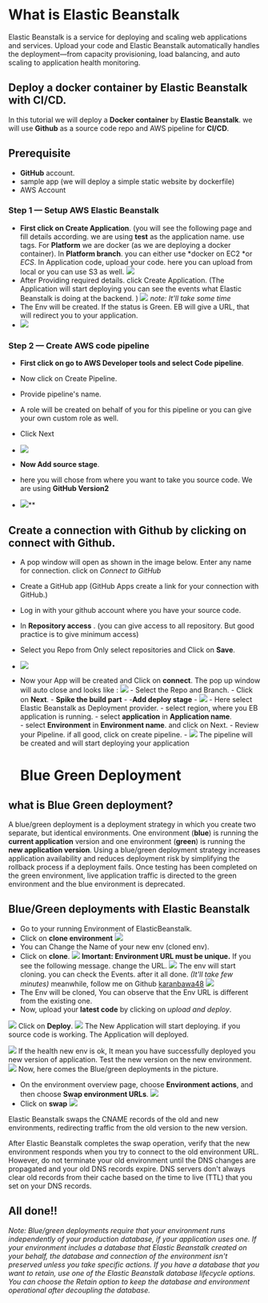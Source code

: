 ﻿# What is Elastic Beanstalk
Elastic Beanstalk is a service for deploying and scaling web applications and services. Upload your code and Elastic Beanstalk automatically handles the deployment—from capacity provisioning, load balancing, and auto scaling to application health monitoring.

## Deploy a docker container by Elastic Beanstalk with CI/CD.
In this tutorial we will deploy a **Docker container** by **Elastic Beanstalk**. we will use **Github** as a source code repo and AWS pipeline for **CI/CD**. 
## **Prerequisite**

 - **GitHub** account.
 - sample app (we will deploy a simple static website by dockerfile)
 - AWS Account
 ### **Step 1 — Setup AWS Elastic Beanstalk**
- **First click on Create Application**. 
(you will see the following page and fill details according. we are using **test** as the application name. use tags. For **Platform** we are docker (as we are deploying a docker container). In **Platform branch**. you can either use *docker on EC2 *or *ECS*. In Application code, upload your code. here you can upload from local or you can use S3 as well.
**![](https://lh3.googleusercontent.com/kBbcqDYe3wKQ5erZn__t8qzkbBrGCyGzxMksDEbJbeRdeGkVUyLcAxl3XI3A0Jgcn9-lcQulIIewVP0KKy0g4H9E4KevYgroA8ptLItvp_uJ_rAxOsrtdXXxusqnbjSHokmbgqQuWKbsDQjQ3CTZBso3Sh-DMT66c8VnTNjniAy4rDFf_wNDz-Xo_g)**
- After Providing required details. click  Create Application.
(The Application will start deploying you can see the events what  Elastic Beanstalk is doing at the backend. )
**![](https://lh6.googleusercontent.com/CRYZH3G7n6qBYXakg4Sy17543-U6ZUajvzanVeMLsmxNO7-xMzOAoy2tvPx0ajEJHvvQMrEBVRLLVMwrDKJHfi0HwFOe7PtFsXZ0Q7AsSh4enovkBMdmWrUHuSUrT0KzWFJidhUrNZ-qwhHQTRBv9l10WcxgCKc3SFDefW-LiUhOW7zS42Xo4ZW57w)**
*note: It'll take some time*
- The Env will be created. If the status is Green. EB will give a URL, that will redirect you to your application. 
- **![](https://lh6.googleusercontent.com/dvPaC0t-d0Q5DaqOD6XinqPv6tEhmxU6F-KGF8JTPIbT9RWaq2yYIdCQLgkmQDPnTOy4RhjD4GJVkVvHEwnzRbWrRYBsJZktDYG6YRpZrS6zLB7y18tDSRFM74gogad-gexMzpHS6gCvQTa8ZVV_n8Tu6bN7O7Hw9hgQhhtT0MXj4wPbrinrO3bLjQ)**
 ### **Step 2 — Create  AWS code pipeline**
 - **First click on go to AWS Developer tools and select Code pipeline**.
- Now click on Create Pipeline.
- Provide pipeline's name.
- A role will be created on behalf of you for this pipeline	or you can give your own custom role as well.
- Click Next
- **![](https://lh3.googleusercontent.com/dufjJZR8EA0qzyrSpf_VfzKUvC2wWPY8pszBzZe1KTiLt5ERsqIoTUlf-_ScwGO48KPXwdMapx3WuujlhLDVgFINS8um_1N4yeS_lc6T0wi8LbL2xiY3LUqDsGllM8aHK1SeKS1zWmOSu6qS7qpGOOyc_Dek7ubx4ctDbxx6Jp78FvWb1NlN4yNAMQ)**	
 - **Now  Add source stage**.
- here you will chose from where you want to take you source code. We are using **GitHub Version2**

- ![](https://lh5.googleusercontent.com/LEdslmLiaT5KPMI6glbyvfyL8t_PxoUYyQd36uriCcLzvm77h8OSEKNfxj5u5zFTfssB8gk8mLZjcYeS_Mlt7yTufKhrX2UzXlXFtuVKmICrJ8u7xZ-yiqVegZUy5FmYPVYLul26yuC6YZzTUgsADS8VDwR9TbuMVAl8hTqnoRhGYQ96YHKpMRxJMw)**
## Create a connection with Github by clicking on **connect with Github**. 
- A pop window will open as shown in the image below. Enter any name for connection. click on *Connect to GitHub*
- Create a GitHub app 
(GitHub Apps create a link for your connection with GitHub.)
- Log in with your github account where you have your source code.
- In **Repository access** . 
(you can give access to all repository. But good practice is to give minimum access)
- Select you Repo from Only select repositories and Click on  **Save**.
- ****![](https://lh6.googleusercontent.com/W_-8GYXxnsJBTurR52WPYCmrWNJluaBO25h9BmAA3_B3iLUBo1qiETYXqbZXP08XJ60LPzXI_js8vusIrdw8GCTorgo35LNTKLYfZyI_-ni8wh0RnXElIp79PcHgJ7fuZ7gvLq3WjzW-TdHbTHpbj2vgBslH7y27i4CD3NG0m1JXdr_Qii2X2wrjbA)****
- Now your App will be created and Click on **connect**.
	   The pop up window will auto close and looks like :
	   **![](https://lh4.googleusercontent.com/kYaAM-dd6a02mjauHgQzLPBPjkSJ-62DFudrE4umOMUWH6WyAciJ116h6MfggQ777fXw8hTZB2kKGUY6XIzRXwgDtu34hpHFbCShWbeIl_p0zHkAg5W2chm9rTivD7lUUI84-P7ZBOTWoUW7igNQldw2woVsILzttIsgnTEEHLdmQTUg92S4zabP_A)**
	   - Select the Repo and Branch.
	   - Click on **Next**.
	   - **Spike the build part**
	   - -**Add deploy stage**
	   - **![](https://lh3.googleusercontent.com/IQcjBIB3X1hQDyWMQcfFJgJE73lUclFB5ECVrNZIkmyuE4V2p_tjsgtvvCrWdwdCxkZGqt05rvGYsTDV1C-Mi3vTDZSJeBfxh1dzJIgZ7Bd-9ZqEtp2PEPJCwXwjiACJmar8RkuRlHXTaz2jtdZPM9Q9YskAwIbKvPAHXV0_wu16pHWh9ysEpwO8Hg)**
	  - Here select Elastic Beanstalk as Deployment provider.
	   - select region, where you EB application is running.
	   - select **application** in **Application name**.	
	   -  select **Environment** in **Environment name**. and click on Next.
	   - Review your Pipeline. if all good, click on create pipeline.
	   - **![](https://lh6.googleusercontent.com/rmTFJHCfBABtyiRID-F2rWfwumwP2KiJtvCt8TmMduqM4OkSNm7vfEklyH0Wst4ZavQQOv7ZDtHDjFE81HQD49ERTfWzPvXdrjacu0t9SUQQx9zOnK27_BXhJQJoope-gNUQgM71JyXHZnLyWvGDgUQHg5bdwWL68bJC6dWOOIKKYIeu-r3IIqTZOA)**
	   The pipeline will be created and will start deploying your application
	  
	# Blue Green Deployment
## what is Blue Green deployment?
A blue/green deployment is a deployment strategy in which you create two separate, but identical environments. One environment (**blue**) is running the **current application** version and one environment (**green**) is running the **new application version**. Using a blue/green deployment strategy increases application availability and reduces deployment risk by simplifying the rollback process if a deployment fails. Once testing has been completed on the green environment, live application traffic is directed to the green environment and the blue environment is deprecated.

## Blue/Green deployments with Elastic Beanstalk

- Go to your running Environment of ElasticBeanstalk.
- Click on **clone environment** 
**![](https://lh6.googleusercontent.com/ewnwVJs77fLlSInhRu2NizxLWEfucaTtyzMkEDaBJsZ-br8Sov0fiD2D3Behjrx4xupY74Xl75WVTK1fPiEBTvvzenl2BGsIdyUB_oiHCJikuszpomFlN_zi_WWwNzn97R12ifQxr4zW4GvlMtGNlp8JoVyWLeWKcn3Wst9xq5sQKHKPXK6TVVEz-g)**
- You can Change the Name of your new env (cloned env).
- Click on **clone**.
**![](https://lh3.googleusercontent.com/mpBhhAQonLjcGdaqMx4DVfKtJUsQ4ERRw6luWx2SHLtD-bFr_ZvTnRggnKWmmmcyCmFORBMr4miAm2kVIjAAVnSEoqWEZRxlj351hYATkAZZqYUnB-dRIktE0Hmxo2GC_Z7_Dp7mq3bbnJYqrYQrcMccxL-e0qrfP22FOMrS-YLP5V_J_5BSFUi0kA)**
 **Imortant: Environment URL must be unique.**
 If you see the following message. change the URL.
 **![](https://lh4.googleusercontent.com/MCwLbHlHiJYxjWbO5IpWkbm81eyFb2qUYHpOwj6KLo-yGT5kUx1VZ3jgGEixHpLkl-4bCfzjzel89qXq1HYWXqfJkotmx-9B1HeDxTCl3Q-l8J6_wueRO6tRVJV6odEE_pBidIChDs2aw3K8RS64shZz_qbTyKKT7-HsUr1_3MwGUoFidSRLDk6v9g)**
 The env will start cloning. you can check the Events. after it all done.
 *(It'll take few minutes)*
 meanwhile, follow me on Github [karanbawa48](https://github.com/karanbawa48)
 **![](https://lh6.googleusercontent.com/UMtWBvTqwPK22dw-Ueljdk_EofXKfpqzPta6LCMVoqo5AvNa0jY2iyRupJHjnwtGpQCb-Y4bokwMZZa9oFhmBsb0spxGsDnpzoOJ5NNEd0NyYnK4tDpLGbGeuq2WWeQTaRMPFua61-SR94Qws-PvyZLzk-2tGcOuktY_SHFhvoEekY6RHFVE14KySA)**
- The Env will be cloned, You can observe that the Env URL is different from the existing one. 
- Now, upload your **latest code** by clicking on *upload and deploy*.

**![](https://lh5.googleusercontent.com/BZoM_RKb63W-OJQyNC7SRNAe6xPqKvlCzsYqaJSh_0RRkPA4Ydrqz74y5lfGPBDk6Xkf-8ThaSWoIB2POGwe5AUDa3P7RdCbPWnx3VoM6BR_bBihD7eQknblm78IwJZXDhM4MKd76lOr4dvYgYBx-ezwMTQsELKQ0zrKgQDdXQtQYmkGB46AUAhvIQ)**
Click on **Deploy**.
**![](https://lh3.googleusercontent.com/VZUWPRAHDq_O42BdyJRYIcBtPoYvzxSdXdqEQkaDhqWTcx9Xl13VWMfRcKnEon4Dfc_iFJMQD2i2G5lvDkIpMvx8LGPUKGP7CYWSW0adKFGMW6ZL1LIJ1fL1ba7NxtQ00qEahwaSYRLmQ6bMTI5BkdFA_dwAlFnr2-sICGWHC3I81usmcfPBsxsZ6Q)**
The New Application will start deploying.  if you source code is working. The Application will deployed.

**![](https://lh6.googleusercontent.com/1a39vGbRy8jM1m5cTOsQS-L7cDbOpVRWBPqe4GMLXcGppnz4InyGZ-HxiOBRLbHVN1xfJo0-o4mU8vs0zhDmRTtAlaBFHvmh4McZfsEbEKAdmEcF4H7H-09rH5ZADMjPKNtTk2ihkmzrO40JpEjUW4TvV4OAX1rVQcH4urCmqHncm6G9TzXL9ktBag)**
If the health new env is ok, It mean you have successfully deployed you new version of application. 
Test the new version on the new environment. 
**![](https://lh6.googleusercontent.com/_tGIhCEQdLT_GHNnhZH0eOhiTf_MjudUuUYkx8a9OWPZtHgQq70fxmosNrBcMuqUyYQ9-qGg2H6zaN9VLs4JTCbnt0KUJCdQt2uCHOyT1MOObBSTYKyTReEmLiRTRG6L3ws1q1qHuoi1B0DyoOdquQaeUPib_SiPzzvEO-14J_FolcrXpXlgtVLw8A)**
Now, here comes the Blue/green deployments in the picture.
- On the environment overview page, choose  **Environment actions**, and then choose  **Swap environment URLs**.
**![](https://lh5.googleusercontent.com/R2VcddtCfG2E8mmF1O_q3X85MB4g0vmyEODTc1MGyPu-7xsm4QqdI2z3d4_mCc5XRMd4T3baa9eMJXJbIc8LjzEpSEUdr7toSsaCDYE7AH250cJFGvHmgpiZm7H9wTuquiqlf9cdvzO79xs7dbV-E_YvKNwgnnfzOC3JQpNqBWucUqvyzHSevrQCAQ)**
- Click on **swap**
**![](https://lh6.googleusercontent.com/i-PqJjyFZeED1pPcjJovCSc_VxWe6j4Gj-J5pFTSVvdx_faomvnsWnzkqZk2o3ZsxWCqg0hQZHki0s5PsweO7ltjO7ojNZ9jdqQZ7SOofHyGX2v59lnuS2ehQl3QFSTs3lOJUCnzknBlII-DXr5gYxbsJGbfeSAiKD1Qo9YtyY7ZCvqXGWrG76CeMw)**

Elastic Beanstalk swaps the CNAME records of the old and new environments, redirecting traffic from the old version to the new version.

After Elastic Beanstalk completes the swap operation, verify that the new environment responds when you try to connect to the old environment URL. However, do not terminate your old environment until the DNS changes are propagated and your old DNS records expire. DNS servers don't always clear old records from their cache based on the time to live (TTL) that you set on your DNS records.

## All done!!

*Note: Blue/green deployments require that your environment runs independently of your production database, if your application uses one. If your environment includes a database that Elastic Beanstalk created on your behalf, the database and connection of the environment isn't preserved unless you take specific actions. If you have a database that you want to retain, use one of the Elastic Beanstalk database lifecycle options. You can choose the Retain option to keep the database and environment operational after decoupling the database.*
